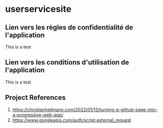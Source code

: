 # userservicesite

## Lien vers les règles de confidentialité de l'application
This is a test


## Lien vers les conditions d'utilisation de l'application
This is a test



## Project References
1. https://christianheilmann.com/2022/01/13/turning-a-github-page-into-a-progressive-web-app/
2. 
    https://www.googleapis.com/auth/script.external_request

